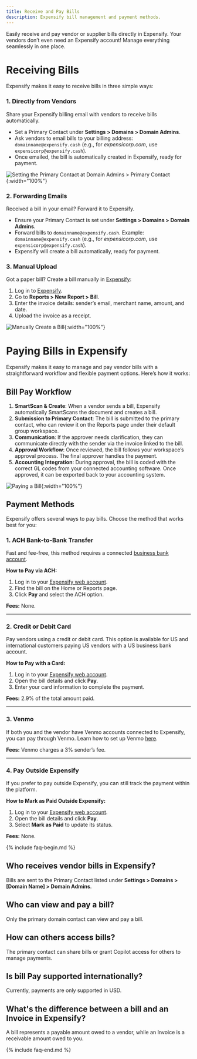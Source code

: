 ```yaml
---
title: Receive and Pay Bills
description: Expensify bill management and payment methods.
---
```


Easily receive and pay vendor or supplier bills directly in Expensify. Your vendors don’t even need an Expensify account! Manage everything seamlessly in one place. 

# Receiving Bills

Expensify makes it easy to receive bills in three simple ways:  

### 1. Directly from Vendors  
Share your Expensify billing email with vendors to receive bills automatically.  

- Set a Primary Contact under **Settings > Domains > Domain Admins**.  
- Ask vendors to email bills to your billing address: `domainname@expensify.cash` (e.g., for *expensicorp.com*, use `expensicorp@expensify.cash`).  
- Once emailed, the bill is automatically created in Expensify, ready for payment.  

![Setting the Primary Contact at Domain Admins > Primary Contact](https://help.expensify.com/assets/images/OldDot%20-%20Create%20%26%20Pay%20Bills%201.png){:width="100%"}

### 2. Forwarding Emails  
Received a bill in your email? Forward it to Expensify.  

- Ensure your Primary Contact is set under **Settings > Domains > Domain Admins**.  
- Forward bills to `domainname@expensify.cash`. Example: `domainname@expensify.cash` (e.g., for *expensicorp.com*, use `expensicorp@expensify.cash`).  
- Expensify will create a bill automatically, ready for payment.  

### 3. Manual Upload  
Got a paper bill? Create a bill manually in [Expensify](https://www.expensify.com/):  

1. Log in to [Expensify](https://www.expensify.com).  
2. Go to **Reports > New Report > Bill**.  
3. Enter the invoice details: sender’s email, merchant name, amount, and date.  
4. Upload the invoice as a receipt. 

![Manually Create a Bill](https://help.expensify.com/assets/images/OldDot%20-%20Create%20%26%20Pay%20Bills%202.png){:width="100%"}

# Paying Bills in Expensify

Expensify makes it easy to manage and pay vendor bills with a straightforward workflow and flexible payment options. Here’s how it works: 

## Bill Pay Workflow  

1. **SmartScan & Create**: When a vendor sends a bill, Expensify automatically SmartScans the document and creates a bill.  
2. **Submission to Primary Contact**: The bill is submitted to the primary contact, who can review it on the Reports page under their default group workspace.  
3. **Communication**: If the approver needs clarification, they can communicate directly with the sender via the invoice linked to the bill.  
4. **Approval Workflow**: Once reviewed, the bill follows your workspace’s approval process. The final approver handles the payment.  
5. **Accounting Integration**: During approval, the bill is coded with the correct GL codes from your connected accounting software. Once approved, it can be exported back to your accounting system. 

![Paying a Bill](https://help.expensify.com/assets/images/OldDot%20-%20Create%20%26%20Pay%20Bills%203.png){:width="100%"}

## Payment Methods  

Expensify offers several ways to pay bills. Choose the method that works best for you: 

### 1. ACH Bank-to-Bank Transfer  

Fast and fee-free, this method requires a connected [business bank account](https://help.expensify.com/articles/expensify-classic/bank-accounts-and-payments/bank-accounts/Connect-US-Business-Bank-Account).  

**How to Pay via ACH:**  
1. Log in to your [Expensify web account](https://www.expensify.com/).  
2. Find the bill on the Home or Reports page.  
3. Click **Pay** and select the ACH option.  

**Fees:** None.  

---

### 2. Credit or Debit Card  

Pay vendors using a credit or debit card. This option is available for US and international customers paying US vendors with a US business bank account.  

**How to Pay with a Card:**  
1. Log in to your [Expensify web account](https://www.expensify.com/).  
2. Open the bill details and click **Pay**.  
3. Enter your card information to complete the payment.  

**Fees:** 2.9% of the total amount paid.  

---

### 3. Venmo  

If both you and the vendor have Venmo accounts connected to Expensify, you can pay through Venmo. Learn how to set up Venmo [here](https://help.expensify.com/articles/expensify-classic/bank-accounts-and-payments/Third-Party-Payments#setting-up-third-party-payments).  

**Fees:** Venmo charges a 3% sender’s fee.  

---

### 4. Pay Outside Expensify  

If you prefer to pay outside Expensify, you can still track the payment within the platform.  

**How to Mark as Paid Outside Expensify:**  
1. Log in to your [Expensify web account](https://www.expensify.com/).  
2. Open the bill details and click **Pay**.  
3. Select **Mark as Paid** to update its status.  

**Fees:** None.  

{% include faq-begin.md %}

## Who receives vendor bills in Expensify?

Bills are sent to the Primary Contact listed under **Settings > Domains > [Domain Name] > Domain Admins**.

## Who can view and pay a bill?

Only the primary domain contact can view and pay a bill.

## How can others access bills?

The primary contact can share bills or grant Copilot access for others to manage payments.

## Is bill Pay supported internationally?

Currently, payments are only supported in USD.

## What's the difference between a bill and an Invoice in Expensify?

A bill represents a payable amount owed to a vendor, while an Invoice is a receivable amount owed to you.

{% include faq-end.md %}
